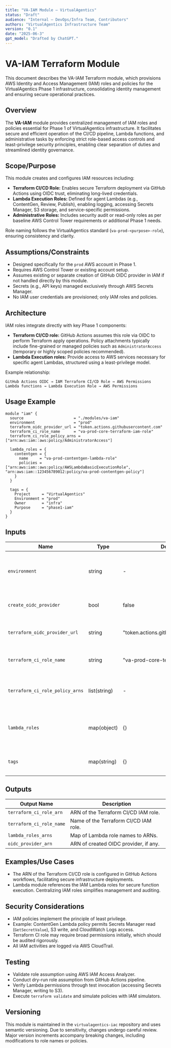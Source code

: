 ```yaml
---
title: "VA-IAM Module – VirtualAgentics"
status: "Draft"
audience: "Internal – DevOps/Infra Team, Contributors"
authors: "VirtualAgentics Infrastructure Team"
version: "0.1"
date: "2025-06-3"
gpt_model: "Drafted by ChatGPT."
---
```


# VA-IAM Terraform Module

This document describes the VA-IAM Terraform module, which provisions AWS Identity and Access Management (IAM) roles and policies for the VirtualAgentics Phase 1 infrastructure, consolidating identity management and ensuring secure operational practices.

## Overview

The **VA-IAM** module provides centralized management of IAM roles and policies essential for Phase 1 of VirtualAgentics infrastructure. It facilitates secure and efficient operation of the CI/CD pipeline, Lambda functions, and administrative tasks by enforcing strict role-based access controls and least-privilege security principles, enabling clear separation of duties and streamlined identity governance.

## Scope/Purpose

This module creates and configures IAM resources including:

- **Terraform CI/CD Role:** Enables secure Terraform deployment via GitHub Actions using OIDC trust, eliminating long-lived credentials.
- **Lambda Execution Roles:** Defined for agent Lambdas (e.g., ContentGen, Review, Publish), enabling logging, accessing Secrets Manager, S3 storage, and service-specific permissions.
- **Administrative Roles:** Includes security audit or read-only roles as per baseline AWS Control Tower requirements or additional Phase 1 needs.

Role naming follows the VirtualAgentics standard (`va-prod-<purpose>-role`), ensuring consistency and clarity.

## Assumptions/Constraints

- Designed specifically for the `prod` AWS account in Phase 1.
- Requires AWS Control Tower or existing account setup.
- Assumes existing or separate creation of GitHub OIDC provider in IAM if not handled directly by this module.
- Secrets (e.g., API keys) managed exclusively through AWS Secrets Manager.
- No IAM user credentials are provisioned; only IAM roles and policies.

## Architecture

IAM roles integrate directly with key Phase 1 components:

- **Terraform CI/CD role:** GitHub Actions assumes this role via OIDC to perform Terraform apply operations. Policy attachments typically include fine-grained or managed policies such as `AdministratorAccess` (temporary or highly scoped policies recommended).
- **Lambda Execution roles:** Provide access to AWS services necessary for specific agent Lambdas, structured using a least-privilege model.

Example relationship:
```
GitHub Actions OIDC → IAM Terraform CI/CD Role → AWS Permissions
Lambda functions → Lambda Execution Role → AWS Permissions
```

## Usage Example

```hcl
module "iam" {
  source                      = "./modules/va-iam"
  environment                 = "prod"
  terraform_oidc_provider_url = "token.actions.githubusercontent.com"
  terraform_ci_role_name      = "va-prod-core-terraform-iam-role"
  terraform_ci_role_policy_arns = ["arn:aws:iam::aws:policy/AdministratorAccess"]

  lambda_roles = {
    contentgen = {
      name     = "va-prod-contentgen-lambda-role"
      policies = ["arn:aws:iam::aws:policy/AWSLambdaBasicExecutionRole", "arn:aws:iam::123456789012:policy/va-prod-contentgen-policy"]
    }
  }

  tags = {
    Project     = "VirtualAgentics"
    Environment = "prod"
    Owner       = "infra"
    Purpose     = "phase1-iam"
  }
}
```

## Inputs

| Name                           | Type           | Default                              | Description                                                   |
|--------------------------------|----------------|--------------------------------------|---------------------------------------------------------------|
| `environment`                  | string         | -                                    | Environment name for naming resources (e.g., prod, dev).      |
| `create_oidc_provider`         | bool           | false                                | Creates GitHub OIDC provider if set to true.                  |
| `terraform_oidc_provider_url`  | string         | "token.actions.githubusercontent.com" | OIDC provider URL for GitHub Actions.                         |
| `terraform_ci_role_name`       | string         | "va-prod-core-terraform-iam-role"    | IAM role name for Terraform deployments.                      |
| `terraform_ci_role_policy_arns`| list(string)   | -                                    | ARNs of policies attached to Terraform CI role.               |
| `lambda_roles`                 | map(object)    | {}                                   | Definitions for Lambda roles including names and policies.    |
| `tags`                         | map(string)    | {}                                   | Tags to be applied to all IAM resources.                      |

## Outputs

| Output Name                 | Description                           |
|-----------------------------|---------------------------------------|
| `terraform_ci_role_arn`     | ARN of the Terraform CI/CD IAM role.  |
| `terraform_ci_role_name`    | Name of the Terraform CI/CD IAM role. |
| `lambda_roles_arns`         | Map of Lambda role names to ARNs.     |
| `oidc_provider_arn`         | ARN of created OIDC provider, if any. |

## Examples/Use Cases

- The ARN of the Terraform CI/CD role is configured in GitHub Actions workflows, facilitating secure infrastructure deployments.
- Lambda module references the IAM Lambda roles for secure function execution. Centralizing IAM roles simplifies management and auditing.

## Security Considerations

- IAM policies implement the principle of least privilege.
- Example: ContentGen Lambda policy permits Secrets Manager read (`GetSecretValue`), S3 write, and CloudWatch Logs access.
- Terraform CI role may require broad permissions initially, which should be audited rigorously.
- All IAM activities are logged via AWS CloudTrail.

## Testing

- Validate role assumption using AWS IAM Access Analyzer.
- Conduct dry-run role assumption from GitHub Actions pipeline.
- Verify Lambda permissions through test invocation (accessing Secrets Manager, writing to S3).
- Execute `terraform validate` and simulate policies with IAM simulators.

## Versioning

This module is maintained in the `virtualagentics-iac` repository and uses semantic versioning. Due to sensitivity, changes undergo careful review. Major version increments accompany breaking changes, including modifications to role names or policies.
